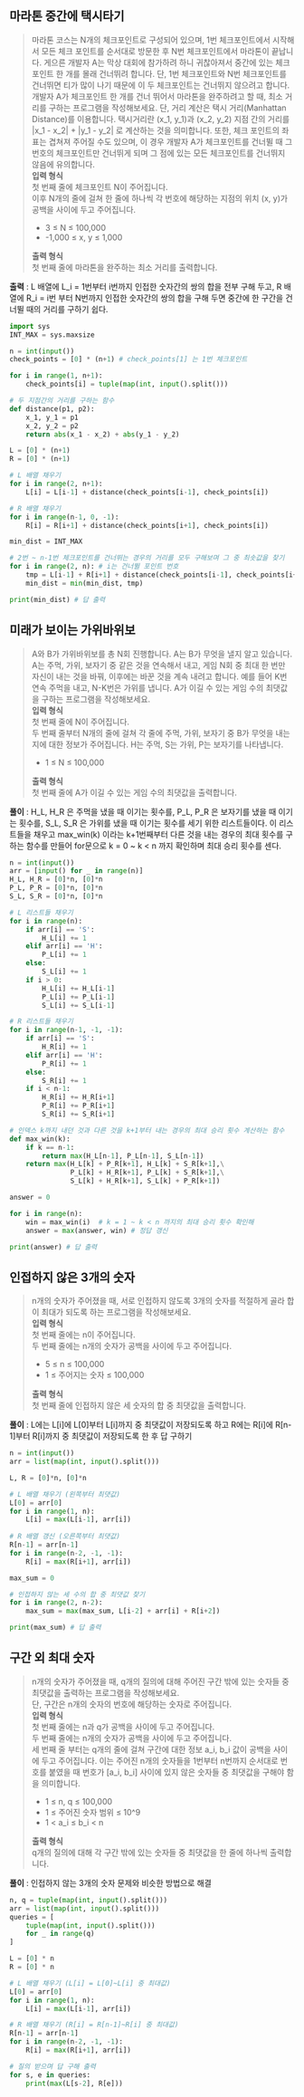 ## 마라톤 중간에 택시타기
>마라톤 코스는 N개의 체크포인트로 구성되어 있으며, 1번 체크포인트에서 시작해서 모든 체크 포인트를 순서대로 방문한 후 N번 체크포인트에서 마라톤이 끝납니다. 게으른 개발자 A는 막상 대회에 참가하려 하니 귀찮아져서 중간에 있는 체크포인트 한 개를 몰래 건너뛰려 합니다. 단, 1번 체크포인트와 N번 체크포인트를 건너뛰면 티가 많이 나기 때문에 이 두 체크포인트는 건너뛰지 않으려고 합니다. 개발자 A가 체크포인트 한 개를 건너 뛰어서 마라톤을 완주하려고 할 때, 최소 거리를 구하는 프로그램을 작성해보세요. 단, 거리 계산은 택시 거리(Manhattan Distance)를 이용합니다. 택시거리란 (x_1, y_1)과 (x_2, y_2) 지점 간의 거리를 |x_1 - x_2| + |y_1 - y_2| 로 계산하는 것을 의미합니다. 또한, 체크 포인트의 좌표는 겹쳐져 주어질 수도 있으며, 이 경우 개발자 A가 체크포인트를 건너뛸 때 그 번호의 체크포인트만 건너뛰게 되며 그 점에 있는 모든 체크포인트를 건너뛰지 않음에 유의합니다.     
>**입력 형식**    
>첫 번째 줄에 체크포인트 N이 주어집니다.    
>이후 N개의 줄에 걸쳐 한 줄에 하나씩 각 번호에 해당하는 지점의 위치 (x, y)가 공백을 사이에 두고 주어집니다.    
>* 3 ≤ N ≤ 100,000
>* -1,000 ≤ x, y ≤ 1,000
>
>**출력 형식**    
>첫 번째 줄에 마라톤을 완주하는 최소 거리를 출력합니다.

**출력** : L 배열에 L_i = 1번부터 i번까지 인접한 숫자간의 쌍의 합을 전부 구해 두고, R 배열에 R_i = i번 부터 N번까지 인접한 숫자간의 쌍의 합을 구해 두면 
중간에 한 구간을 건너뛸 때의 거리를 구하기 쉽다. 

```python
import sys
INT_MAX = sys.maxsize

n = int(input())
check_points = [0] * (n+1) # check_points[1] 는 1번 체크포인트

for i in range(1, n+1):
    check_points[i] = tuple(map(int, input().split()))

# 두 지점간의 거리를 구하는 함수
def distance(p1, p2):
    x_1, y_1 = p1
    x_2, y_2 = p2
    return abs(x_1 - x_2) + abs(y_1 - y_2)

L = [0] * (n+1)
R = [0] * (n+1)

# L 배열 채우기
for i in range(2, n+1):
    L[i] = L[i-1] + distance(check_points[i-1], check_points[i])

# R 배열 채우기
for i in range(n-1, 0, -1):
    R[i] = R[i+1] + distance(check_points[i+1], check_points[i])

min_dist = INT_MAX

# 2번 ~ n-1번 체크포인트를 건너뛰는 경우의 거리를 모두 구해보며 그 중 최솟값을 찾기
for i in range(2, n): # i는 건너뛸 포인트 번호
    tmp = L[i-1] + R[i+1] + distance(check_points[i-1], check_points[i+1])
    min_dist = min(min_dist, tmp)

print(min_dist) # 답 출력
```

## 미래가 보이는 가위바위보
>A와 B가 가위바위보를 총 N회 진행합니다. A는 B가 무엇을 낼지 알고 있습니다. A는 주먹, 가위, 보자기 중 같은 것을 연속해서 내고, 게임 N회 중 최대 한 번만 자신이 내는 것을 바꿔, 이후에는 바꾼 것을 계속 내려고 합니다. 예를 들어 K번 연속 주먹을 내고, N-K번은 가위를 냅니다. A가 이길 수 있는 게임 수의 최댓값을 구하는 프로그램을 작성해보세요.    
>**입력 형식**    
>첫 번째 줄에 N이 주어집니다.    
>두 번째 줄부터 N개의 줄에 걸쳐 각 줄에 주먹, 가위, 보자기 중 B가 무엇을 내는지에 대한 정보가 주어집니다. H는 주먹, S는 가위, P는 보자기를 나타냅니다.    
>* 1 ≤ N ≤ 100,000
>
>**출력 형식**    
>첫 번째 줄에 A가 이길 수 있는 게임 수의 최댓값을 출력합니다.

**풀이** : H_L, H_R 은 주먹을 냈을 때 이기는 횟수를, P_L, P_R 은 보자기를 냈을 때 이기는 횟수를, S_L, S_R 은 가위를 냈을 때 이기는 횟수를 세기 위한 리스트들이다. 
이 리스트들을 채우고 max_win(k) 이라는 k+1번째부터 다른 것을 내는 경우의 최대 횟수를 구하는 함수를 만들어 for문으로 k = 0 ~ k < n 까지 확인하며 최대 승리 횟수를 센다.

```python
n = int(input())
arr = [input() for _ in range(n)]
H_L, H_R = [0]*n, [0]*n
P_L, P_R = [0]*n, [0]*n
S_L, S_R = [0]*n, [0]*n

# L 리스트들 채우기
for i in range(n):
    if arr[i] == 'S':
        H_L[i] += 1
    elif arr[i] == 'H':
        P_L[i] += 1
    else:
        S_L[i] += 1
    if i > 0:
        H_L[i] += H_L[i-1]
        P_L[i] += P_L[i-1]
        S_L[i] += S_L[i-1]

# R 리스트들 채우기
for i in range(n-1, -1, -1):
    if arr[i] == 'S':
        H_R[i] += 1
    elif arr[i] == 'H':
        P_R[i] += 1
    else:
        S_R[i] += 1
    if i < n-1:
        H_R[i] += H_R[i+1]
        P_R[i] += P_R[i+1]
        S_R[i] += S_R[i+1]

# 인덱스 k까지 내던 것과 다른 것을 k+1부터 내는 경우의 최대 승리 횟수 계산하는 함수
def max_win(k):
    if k == n-1:
        return max(H_L[n-1], P_L[n-1], S_L[n-1])
    return max(H_L[k] + P_R[k+1], H_L[k] + S_R[k+1],\
               P_L[k] + H_R[k+1], P_L[k] + S_R[k+1],\
               S_L[k] + H_R[k+1], S_L[k] + P_R[k+1])

answer = 0

for i in range(n):
    win = max_win(i)  # k = 1 ~ k < n 까지의 최대 승리 횟수 확인해 
    answer = max(answer, win) # 정답 갱신

print(answer) # 답 출력
```

## 인접하지 않은 3개의 숫자
>n개의 숫자가 주어졌을 때, 서로 인접하지 않도록 3개의 숫자를 적절하게 골라 합이 최대가 되도록 하는 프로그램을 작성해보세요.    
>**입력 형식**    
>첫 번째 줄에는 n이 주어집니다.    
>두 번째 줄에는 n개의 숫자가 공백을 사이에 두고 주어집니다.    
>* 5 ≤ n ≤ 100,000
>* 1 ≤ 주어지는 숫자 ≤ 100,000
>
>**출력 형식**    
>첫 번째 줄에 인접하지 않은 세 숫자의 합 중 최댓값을 출력합니다.

**풀이** : L에는 L[i]에 L[0]부터 L[i]까지 중 최댓값이 저장되도록 하고 R에는 R[i]에 R[n-1]부터 R[i]까지 중 최댓값이 저장되도록 한 후 답 구하기

```python
n = int(input())
arr = list(map(int, input().split()))

L, R = [0]*n, [0]*n

# L 배열 채우기 (왼쪽부터 최댓값)
L[0] = arr[0]
for i in range(1, n):
    L[i] = max(L[i-1], arr[i])
    
# R 배열 갱신 (오른쪽부터 최댓값)
R[n-1] = arr[n-1]
for i in range(n-2, -1, -1):
    R[i] = max(R[i+1], arr[i])

max_sum = 0

# 인접하지 않는 세 수의 합 중 최댓값 찾기
for i in range(2, n-2):
    max_sum = max(max_sum, L[i-2] + arr[i] + R[i+2])

print(max_sum) # 답 출력
```

## 구간 외 최대 숫자
>n개의 숫자가 주어졌을 때, q개의 질의에 대해 주어진 구간 밖에 있는 숫자들 중 최댓값을 출력하는 프로그램을 작성해보세요.    
>단, 구간은 n개의 숫자의 번호에 해당하는 숫자로 주어집니다.    
>**입력 형식**    
>첫 번째 줄에는 n과 q가 공백을 사이에 두고 주어집니다.    
>두 번째 줄에는 n개의 숫자가 공백을 사이에 두고 주어집니다.    
>세 번째 줄 부터는 q개의 줄에 걸쳐 구간에 대한 정보 a_i, b_i 값이 공백을 사이에 두고 주어집니다. 이는 주어진 n개의 숫자들을 1번부터 n번까지 순서대로 번호를 붙였을 때 번호가 [a_i, b_i] 사이에 있지 않은 숫자들 중 최댓값을 구해야 함을 의미합니다.  
>* 1 ≤ n, q ≤ 100,000
>* 1 ≤ 주어진 숫자 범위 ≤ 10^9
>* 1 < a_i ≤ b_i < n
>
>**출력 형식**    
>q개의 질의에 대해 각 구간 밖에 있는 숫자들 중 최댓값을 한 줄에 하나씩 출력합니다.

**풀이** : 인접하지 않는 3개의 숫자 문제와 비슷한 방법으로 해결

```python
n, q = tuple(map(int, input().split()))
arr = list(map(int, input().split()))
queries = [
    tuple(map(int, input().split()))
    for _ in range(q)
]

L = [0] * n
R = [0] * n

# L 배열 채우기 (L[i] = L[0]~L[i] 중 최대값)
L[0] = arr[0]
for i in range(1, n):
    L[i] = max(L[i-1], arr[i])

# R 배열 채우기 (R[i] = R[n-1]~R[i] 중 최대값)
R[n-1] = arr[n-1]
for i in range(n-2, -1, -1):
    R[i] = max(R[i+1], arr[i])

# 질의 받으며 답 구해 출력
for s, e in queries:
    print(max(L[s-2], R[e]))
```
